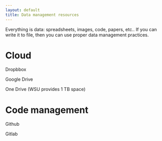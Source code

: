 ```yaml
---
layout: default
title: Data management resources
---
```


Everything is data: spreadsheets, images, code, papers, etc.. If you can write it to file, then you can use proper data management practices.

# Cloud

Dropbbox

Google Drive

One Drive (WSU provides 1 TB space)


# Code management

Github

Gitlab
